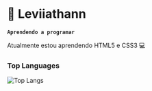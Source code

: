 # 🌊 Leviiathann</h1>

**`Aprendendo a programar`**

Atualmente estou aprendendo HTML5 e CSS3 💻

### Top Languages
 ![Top Langs](https://github-readme-stats.vercel.app/api/top-langs/?username=Leviiathann&layout=compact)
